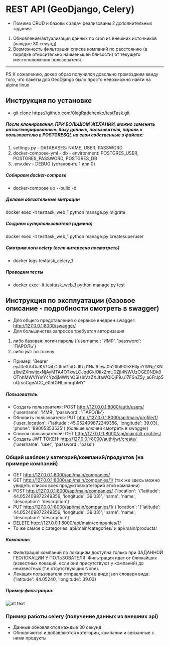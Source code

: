 # REST API (GeoDjango, Celery)
* Помимо CRUD и базовых задач реализованы 2 дополнительных задания:
1) Обновление/актуализация данных по cron из внешних источников (каждые 30 секунд)
2) Возможность фильтрации списка компаний по расстоянию (в порядке относительно наименьшей близости) от текущего местоположения пользователя.
_________________
PS К сожалению, докер образ получился довольно громоздким ввиду того, что пакеты для GeoDjango было просто невозможно найти на alpine linux


## Инструкция по установке

* git clone https://github.com/0legRadchenko/testTask.git
##### После клонирования, ПРИ БОЛЬШОМ ЖЕЛАНИИ, можно заменить автосгенерированные: базу данных, пользователя, пароль к пользователю в POSTGRESQL на свои собственные в файлах:
1) settings.py - DATABASES: NAME, USER, PASSWORD
2) docker-compose-yml - db - environment: POSTGRES_USER, POSTGRES_PASSWORD, POSTGRES_DB
3) .env.dev - DEBUG (установить 1 или 0)

##### Собираем docker-compose
* docker-compose up --build -d
##### Делаем обязательные миграции
docker exec -it testtask_web_1 python manage.py migrate
##### Создаем суперпользователя (админа)
docker exec -it testtask_web_1 python manage.py createsuperuser
##### Смотрим логи celery (если интересно посмотреть)
* docker logs testtask_celery_1
##### Проводим тесты
* docker exec -it testtask_web_1 python manage.py test
## Инструкция по эксплуатации (базовое описание - подробности смотреть в swagger)
* Для общего представления о сервисе внедрен swagger: http://127.0.0.1:8000/swagger/
* Для большинства запросов требуется авторизация
1) либо базовая: логин пароль {'username': 'ИМЯ', 'password': 'ПАРОЛЬ'}
2) либо jwt: по токену
* Пример: 'Bearer eyJ0eXAiOiJKV1QiLCJhbGciOiJIUzI1NiJ9.eyJ0b2tlbl90eXBlIjoiYWNjZXNzIiwiZXhwIjoxNjAyMTA4OTkwLCJqdGkiOiIxZmU0ZjI4NWUzOGE0NDk0OThhMWVlYmY4YzdjMWNhOSIsInVzZXJfaWQiOjF9.u17FSnZ5y_a6FrJp5oQrscCgeACC_e05tGHLomrqbMY'
##### Пользователь:
* Создать пользователя: POST http://127.0.0.1:8000/auth/users/ {'username': 'ИМЯ', 'password': 'ПАРОЛЬ'}
* Обновить пользователя: PUT http://127.0.0.1:8000/api/main/profile/1/ {'user_location': {'latitude': 45.052409872249356, 'longitude': 39.03}, 'phone': '89005353535'} (больше ключей смотреть в swagger)
* Список пользователей: GET http://127.0.0.1:8000/api/main/all-profiles/
* Создать JWT ТОКЕН: http://127.0.0.1:8000/auth/jwt/create/ {'username': 'user', 'password': 'pass'}


### Общий шаблон у категорий/компаний/продуктов (на примере компаний)
* GET http://127.0.0.1:8000/api/main/companies/
* GET http://127.0.0.1:8000/api/main/companies/1/ (так же здесь можно увидеть список всех продуктов/категорий этой компании)
* POST http://127.0.0.1:8000/api/main/companies/ {'location': '{'latitude': 44.052409872249356, 'longitude': 39.03}', 'name': 'name', 'description': 'description'} 
* PUT http://127.0.0.1:8000/api/main/companies/1/ {'location': '{'latitude': 44.052409872249356, 'longitude': 39.03}', 'name': 'name', 'description': 'description'}
* DELETE http://127.0.0.1:8000/api/main/companies/1/
* То же самое с categories: api/main/categories/ и api/main/products/
##### Компании:
* Фильтрация компаний по локациям доступна только при ЗАДАННОЙ ГЕОЛОКАЦИИ У ПОЛЬЗОВАТЕЛЯ. Фильтрация идет от ближайших (известных локаций, если они присутствуют у компаний) до неизвестных (т.е отсутствующих None).
* Локация пользователя отправляется в виде json словаря вида: {'latitude': 44.05240, 'longitude': 39.03}
##### Пример фильтрации:
![alt text](https://sun9-72.userapi.com/c-Z_SaZ3cZc7mxdhhgcC9ao8oPaiYJDtrCyosA/EGMhxSEHq4o.jpg)
### Пример работы celery (получение данных из внешних api)
* Данные обновляются каждые 30 секунд
* Обновляются и добавляются категории, компании и связанные с ними продукты







